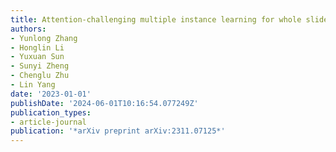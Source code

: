```yaml
---
title: Attention-challenging multiple instance learning for whole slide image classification
authors:
- Yunlong Zhang
- Honglin Li
- Yuxuan Sun
- Sunyi Zheng
- Chenglu Zhu
- Lin Yang
date: '2023-01-01'
publishDate: '2024-06-01T10:16:54.077249Z'
publication_types:
- article-journal
publication: '*arXiv preprint arXiv:2311.07125*'
---
```

